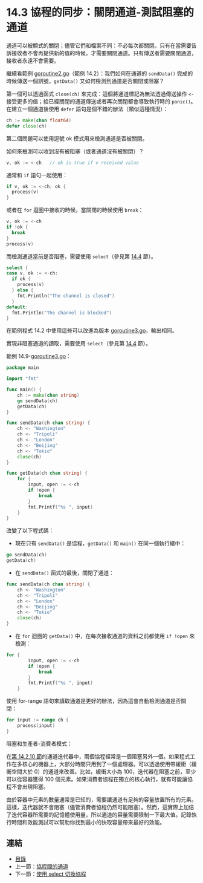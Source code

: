 # 14.3 協程的同步：關閉通道-測試阻塞的通道

通道可以被顯式的關閉；儘管它們和檔案不同：不必每次都關閉。只有在當需要告訴接收者不會再提供新的值的時候，才需要關閉通道。只有傳送者需要關閉通道，接收者永遠不會需要。

繼續看範例 [goroutine2.go](examples/chapter_14/goroutine2.go)（範例 14.2）：我們如何在通道的 `sendData()` 完成的時候傳送一個訊號，`getData()` 又如何檢測到通道是否關閉或阻塞？

第一個可以透過函式 `close(ch)` 來完成：這個將通道標記為無法透過傳送操作 `<-` 接受更多的值；給已經關閉的通道傳送或者再次關閉都會導致執行時的 `panic()`。在建立一個通道後使用 `defer` 語句是個不錯的辦法（類似這種情況）：

```go
ch := make(chan float64)
defer close(ch)
```

第二個問題可以使用逗號 ok 模式用來檢測通道是否被關閉。

如何來檢測可以收到沒有被阻塞（或者通道沒有被關閉）？

```go
v, ok := <-ch   // ok is true if v received value
```

通常和 `if` 語句一起使用：

```go
if v, ok := <-ch; ok {
  process(v)
}
```

或者在 `for` 迴圈中接收的時候，當關閉的時候使用 `break`：

```go
v, ok := <-ch
if !ok {
  break
}
process(v)
```

而檢測通道當前是否阻塞，需要使用 `select`（參見第 [14.4](14.4.md) 節）。

```go
select {
case v, ok := <-ch:
  if ok {
    process(v)
  } else {
    fmt.Println("The channel is closed")
  }
default:
  fmt.Println("The channel is blocked")
}
```

在範例程式 14.2 中使用這些可以改進為版本 [goroutine3.go](examples/chapter_14/goroutine3.go)，輸出相同。

實現非阻塞通道的讀取，需要使用 `select`（參見第 [14.4](14.4.md) 節）。

範例 14.9-[goroutine3.go](examples/chapter_14/goroutine3.go)：

```go
package main

import "fmt"

func main() {
	ch := make(chan string)
	go sendData(ch)
	getData(ch)
}

func sendData(ch chan string) {
	ch <- "Washington"
	ch <- "Tripoli"
	ch <- "London"
	ch <- "Beijing"
	ch <- "Tokio"
	close(ch)
}

func getData(ch chan string) {
	for {
		input, open := <-ch
		if !open {
			break
		}
		fmt.Printf("%s ", input)
	}
}
```

改變了以下程式碼：

- 現在只有 `sendData()` 是協程，`getData()` 和 `main()` 在同一個執行緒中：

```go
go sendData(ch)
getData(ch)
```

- 在 `sendData()` 函式的最後，關閉了通道：

```go
func sendData(ch chan string) {
	ch <- "Washington"
	ch <- "Tripoli"
	ch <- "London"
	ch <- "Beijing"
	ch <- "Tokio"
	close(ch)
}
```

- 在 `for` 迴圈的 `getData()` 中，在每次接收通道的資料之前都使用 `if !open` 來檢測：

```go
for {
		input, open := <-ch
		if !open {
			break
		}
		fmt.Printf("%s ", input)
	}
```

使用 for-range 語句來讀取通道是更好的辦法，因為這會自動檢測通道是否關閉：

```go
for input := range ch {
  	process(input)
}
```

阻塞和生產者-消費者模式：

在[第 14.2.10 節](14.2.md)的通道迭代器中，兩個協程經常是一個阻塞另外一個。如果程式工作在多核心的機器上，大部分時間只用到了一個處理器。可以透過使用帶緩衝（緩衝空間大於 0）的通道來改善。比如，緩衝大小為 100，迭代器在阻塞之前，至少可以從容器獲得 100 個元素。如果消費者協程在獨立的核心執行，就有可能讓協程不會出現阻塞。

由於容器中元素的數量通常是已知的，需要讓通道有足夠的容量放置所有的元素。這樣，迭代器就不會阻塞（儘管消費者協程仍然可能阻塞）。然而，這實際上加倍了迭代容器所需要的記憶體使用量，所以通道的容量需要限制一下最大值。記錄執行時間和效能測試可以幫助你找到最小的快取容量帶來最好的效能。

## 連結

- [目錄](directory.md)
- 上一節：[協程間的通道](14.2.md)
- 下一節：[使用 select 切換協程](14.4.md)
